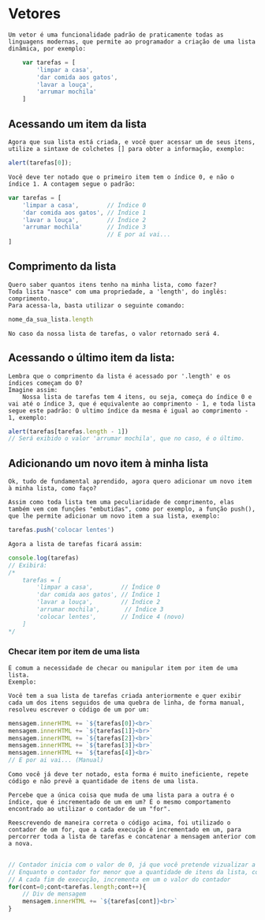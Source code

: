# Vetores

    Um vetor é uma funcionalidade padrão de praticamente todas as linguagens modernas, que permite ao programador a criação de uma lista dinâmica, por exemplo:

```javascript
    var tarefas = [
        'limpar a casa',
        'dar comida aos gatos',
        'lavar a louça',
        'arrumar mochila'
    ]
```

## Acessando um item da lista

    Agora que sua lista está criada, e você quer acessar um de seus itens, utilize a sintaxe de colchetes [] para obter a informação, exemplo:

```javascript
alert(tarefas[0]);
```

    Você deve ter notado que o primeiro item tem o índice 0, e não o índice 1. A contagem segue o padrão:
    
```javascript
var tarefas = [
    'limpar a casa',        // Índice 0
    'dar comida aos gatos', // Índice 1
    'lavar a louça',        // Índice 2
    'arrumar mochila'       // Índice 3
                            // E por aí vai...
]
```

## Comprimento da lista

    Quero saber quantos itens tenho na minha lista, como fazer?
    Toda lista "nasce" com uma propriedade, a 'length', do inglês: comprimento.
    Para acessa-la, basta utilizar o seguinte comando:

```javascript
nome_da_sua_lista.length
```

    No caso da nossa lista de tarefas, o valor retornado será 4.

## Acessando o último item da lista:

    Lembra que o comprimento da lista é acessado por '.length' e os índices começam do 0?
    Imagine assim:
        Nossa lista de tarefas tem 4 itens, ou seja, começa do índice 0 e vai até o índice 3, que é equivalente ao comprimento - 1, e toda lista segue este padrão: O ultimo índice da mesma é igual ao comprimento - 1, exemplo:

```javascript
alert(tarefas[tarefas.length - 1])
// Será exibido o valor 'arrumar mochila', que no caso, é o último.
```

## Adicionando um novo item à minha lista

    Ok, tudo de fundamental aprendido, agora quero adicionar um novo item à minha lista, como faço?

    Assim como toda lista tem uma peculiaridade de comprimento, elas também vem com funções "embutidas", como por exemplo, a função push(), que lhe permite adicionar um novo item a sua lista, exemplo:

```javascript
tarefas.push('colocar lentes')
```

    Agora a lista de tarefas ficará assim:

```javascript
console.log(tarefas)
// Exibirá:
/*
    tarefas = [
        'limpar a casa',        // Índice 0
        'dar comida aos gatos', // Índice 1
        'lavar a louça',        // Índice 2
        'arrumar mochila',       // Índice 3
        'colocar lentes',       // Índice 4 (novo)
    ]
*/
```

### Checar item por item de uma lista

    É comum a necessidade de checar ou manipular item por item de uma lista.
    Exemplo:

    Você tem a sua lista de tarefas criada anteriormente e quer exibir cada um dos itens seguidos de uma quebra de linha, de forma manual, resolveu escrever o código de um por um:

```javascript
mensagem.innerHTML += `${tarefas[0]}<br>`
mensagem.innerHTML += `${tarefas[1]}<br>`
mensagem.innerHTML += `${tarefas[2]}<br>`
mensagem.innerHTML += `${tarefas[3]}<br>`
mensagem.innerHTML += `${tarefas[4]}<br>`
// E por ai vai... (Manual)
```

    Como você já deve ter notado, esta forma é muito ineficiente, repete código e não prevê a quantidade de itens de uma lista.
    
    Percebe que a única coisa que muda de uma lista para a outra é o índice, que é incrementado de um em um? É o mesmo comportamento encontrado ao utilizar o contador de um "for".

    Reescrevendo de maneira correta o código acima, foi utilizado o contador de um for, que a cada execução é incrementado em um, para percorrer toda a lista de tarefas e concatenar a mensagem anterior com a nova.

```javascript
    
// Contador inicia com o valor de 0, já que você pretende vizualizar a lista desde o primeiro item
// Enquanto o contador for menor que a quantidade de itens da lista, continuará executando o procedimento
// A cada fim de execução, incrementa em um o valor do contador
for(cont=0;cont<tarefas.length;cont++){
    // Div de mensagem
    mensagem.innerHTML += `${tarefas[cont]}<br>`
}

```